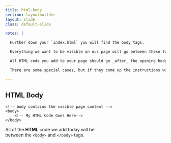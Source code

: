 ```yaml
---
title: html-body
section: layoutbuilder
layout: slide
class: default-slide

notes: |

  Further down your `index.html` you will find the body tags.

  Everything we want to be visible on our page will go between these two tags.

  All HTML code you add to your page should go _after_ the opening body tag and _before_ the closing body tag.

  There are some special cases, but if they come up the instructions will make it very clear.

---
```



## HTML Body

    <!-- body contains the visible page content -->
    <body>
        <!-- My HTML Code Goes Here-->
    </body>

All of the **HTML** code we add today will be<br>
between the `<body>` and `</body>` tags.